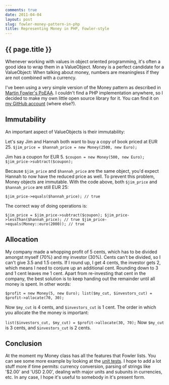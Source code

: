 ```yaml
---
comments: true
date: 2011-04-04
layout: post
slug: fowler-money-pattern-in-php
title: Representing Money in PHP, Fowler-style
---
```


## {{ page.title }}

Whenever working with values in object oriented programming, it's often a good idea to wrap them in a ValueObject. Money is a perfect candidate for a ValueObject: When talking about money, numbers are meaningless if they are not combined with a currency.

I've been using a very simple version of the Money pattern as described in [Martin Fowler's PoEAA](http://martinfowler.com/books.html). I couldn't find a PHP implementation anywhere, so I decided to make my own little open source library for it. You can find it on [my GitHub account](https://github.com/mathiasverraes/money) (where else?).


## Immutability


An important aspect of ValueObjects is their immutability:

Let's say Jim and Hannah both want to buy a copy of book priced at EUR 25.
`$jim_price = $hannah_price = new Money(2500, new Euro);`

Jim has a coupon for EUR 5.
`$coupon = new Money(500, new Euro);
$jim_price->subtract($coupon);`

Because `$jim_price` and `$hannah_price` are the same object, you'd expect Hannah to now have the reduced price as well. To prevent this problem, Money objects are immutable. With the code above, both `$jim_price` and `$hannah_price` are still EUR 25:

`$jim_price->equals($hannah_price); // true`

The correct way of doing operations is:

`$jim_price = $jim_price->subtract($coupon);
$jim_price->lessThan($hannah_price); // true
$jim_price->equals(Money::euro(2000)); // true`


## Allocation


My company made a whopping profit of 5 cents, which has to be divided amongst myself (70%) and my investor (30%). Cents can't be divided, so I can't give 3.5 and 1.5 cents. If I round up, I get 4 cents, the investor gets 2, which means I need to conjure up an additional cent. Rounding down to 3 and 1 cent leaves me 1 cent. Apart from re-investing that cent in the company, the best solution is to keep handing out the remainder until all money is spent. In other words:

`$profit = new Money(5, new Euro);
list($my_cut, $investors_cut) = $profit->allocate(70, 30);`

Now `$my_cut` is 4 cents, and `$investors_cut` is 1 cent. The order in which you allocate the the money is important:

`list($investors_cut, $my_cut) = $profit->allocate(30, 70);`
Now `$my_cut` is 3 cents, and `$investors_cut` is 2 cents.


## Conclusion


At the moment my Money class has all the features that Fowler lists. You can see some more example by looking at the [unit tests](https://github.com/mathiasverraes/money/tree/master/tests). I hope to add a lot stuff more if time permits: currency conversion, parsing of strings like '$2.00' and 'USD 2.00', dealing with major units and subunits in currencies, etc. In any case, I hope it's useful to somebody in it's present form.
